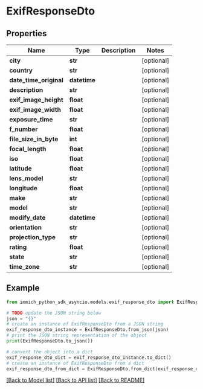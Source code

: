 # ExifResponseDto


## Properties

Name | Type | Description | Notes
------------ | ------------- | ------------- | -------------
**city** | **str** |  | [optional] 
**country** | **str** |  | [optional] 
**date_time_original** | **datetime** |  | [optional] 
**description** | **str** |  | [optional] 
**exif_image_height** | **float** |  | [optional] 
**exif_image_width** | **float** |  | [optional] 
**exposure_time** | **str** |  | [optional] 
**f_number** | **float** |  | [optional] 
**file_size_in_byte** | **int** |  | [optional] 
**focal_length** | **float** |  | [optional] 
**iso** | **float** |  | [optional] 
**latitude** | **float** |  | [optional] 
**lens_model** | **str** |  | [optional] 
**longitude** | **float** |  | [optional] 
**make** | **str** |  | [optional] 
**model** | **str** |  | [optional] 
**modify_date** | **datetime** |  | [optional] 
**orientation** | **str** |  | [optional] 
**projection_type** | **str** |  | [optional] 
**rating** | **float** |  | [optional] 
**state** | **str** |  | [optional] 
**time_zone** | **str** |  | [optional] 

## Example

```python
from immich_python_sdk_asyncio.models.exif_response_dto import ExifResponseDto

# TODO update the JSON string below
json = "{}"
# create an instance of ExifResponseDto from a JSON string
exif_response_dto_instance = ExifResponseDto.from_json(json)
# print the JSON string representation of the object
print(ExifResponseDto.to_json())

# convert the object into a dict
exif_response_dto_dict = exif_response_dto_instance.to_dict()
# create an instance of ExifResponseDto from a dict
exif_response_dto_from_dict = ExifResponseDto.from_dict(exif_response_dto_dict)
```
[[Back to Model list]](../README.md#documentation-for-models) [[Back to API list]](../README.md#documentation-for-api-endpoints) [[Back to README]](../README.md)


